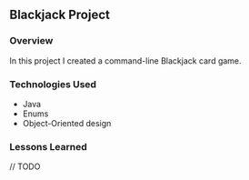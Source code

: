 ## Blackjack Project

### Overview
In this project I created a command-line Blackjack card game.

### Technologies Used
* Java
* Enums
* Object-Oriented design

### Lessons Learned
// TODO
